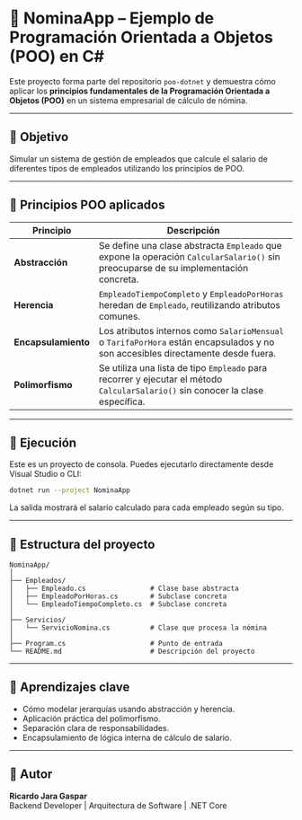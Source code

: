 ﻿# 🧾 NominaApp – Ejemplo de Programación Orientada a Objetos (POO) en C#

Este proyecto forma parte del repositorio `poo-dotnet` y demuestra cómo aplicar los **principios fundamentales de la Programación Orientada a Objetos (POO)** en un sistema empresarial de cálculo de nómina.

---

## 🎯 Objetivo

Simular un sistema de gestión de empleados que calcule el salario de diferentes tipos de empleados utilizando los principios de POO.

---

## 🧱 Principios POO aplicados

| Principio        | Descripción |
|------------------|-------------|
| **Abstracción**  | Se define una clase abstracta `Empleado` que expone la operación `CalcularSalario()` sin preocuparse de su implementación concreta. |
| **Herencia**     | `EmpleadoTiempoCompleto` y `EmpleadoPorHoras` heredan de `Empleado`, reutilizando atributos comunes. |
| **Encapsulamiento** | Los atributos internos como `SalarioMensual` o `TarifaPorHora` están encapsulados y no son accesibles directamente desde fuera. |
| **Polimorfismo** | Se utiliza una lista de tipo `Empleado` para recorrer y ejecutar el método `CalcularSalario()` sin conocer la clase específica. |

---

## 🧪 Ejecución

Este es un proyecto de consola. Puedes ejecutarlo directamente desde Visual Studio o CLI:

```bash
dotnet run --project NominaApp
```

La salida mostrará el salario calculado para cada empleado según su tipo.

---

## 📂 Estructura del proyecto

```
NominaApp/
│
├── Empleados/
│   ├── Empleado.cs                # Clase base abstracta
│   ├── EmpleadoPorHoras.cs        # Subclase concreta
│   └── EmpleadoTiempoCompleto.cs  # Subclase concreta
│
├── Servicios/
│   └── ServicioNomina.cs          # Clase que procesa la nómina
│
├── Program.cs                     # Punto de entrada
└── README.md                      # Descripción del proyecto
```

---

## 🧠 Aprendizajes clave

- Cómo modelar jerarquías usando abstracción y herencia.
- Aplicación práctica del polimorfismo.
- Separación clara de responsabilidades.
- Encapsulamiento de lógica interna de cálculo de salario.

---

## 📘 Autor

**Ricardo Jara Gaspar**  
Backend Developer | Arquitectura de Software | .NET Core
